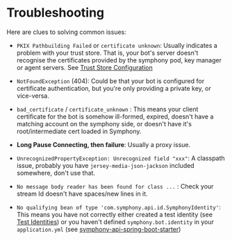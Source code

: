 # Troubleshooting

Here are clues to solving common issues:

 - `PKIX Pathbuilding Failed` or `certificate unknown`: Usually indicates a problem with your trust store.  That is, your bot's server doesn't recognise the certificates provided by the symphony pod, key manager or agent servers.  See [Trust Store Configuration](libs/symphony-api-spring-boot-starter/README.md#step-5-trust-store-configuration-optional)
 
 - `NotFoundException` (404):  Could be that your bot is configured for certificate authentication, but you're only providing a private key, or vice-versa.
 
 - `bad_certificate` / `certificate_unknown` :  This means your client certificate for the bot is somehow ill-formed, expired, doesn't have a matching account on the symphony side, or doesn't have it's root/intermediate cert loaded in Symphony.
 
 - **Long Pause Connecting, then failure**:  Usually a proxy issue.
 
 - `UnrecognizedPropertyException: Unrecognized field "xxx"`: A classpath issue, probably you have `jersey-media-json-jackson` included somewhere, don't use that.
 
 - `No message body reader has been found for class ...` : Check your stream Id doesn't have spaces/new lines in it.
 
 - `No qualifying bean of type 'com.symphony.api.id.SymphonyIdentity'`: This means you have not correctly either created a test identity (see [Test Identities](libs/identity/README.md)) or you haven't defined `symphony.bot.identity` in your `application.yml` (see [symphony-api-spring-boot-starter](libs/symphony-api-spring-boot-starter/README.md))
